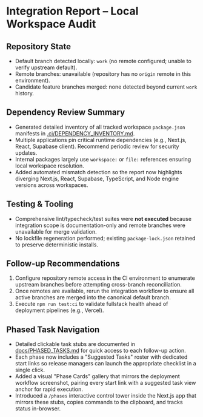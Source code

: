 # Integration Report – Local Workspace Audit

## Repository State
- Default branch detected locally: `work` (no remote configured; unable to verify upstream default).
- Remote branches: unavailable (repository has no `origin` remote in this environment).
- Candidate feature branches merged: none detected beyond current `work` history.

## Dependency Review Summary
- Generated detailed inventory of all tracked workspace `package.json` manifests in [.ci/DEPENDENCY_INVENTORY.md](DEPENDENCY_INVENTORY.md).
- Multiple applications pin critical runtime dependencies (e.g., Next.js, React, Supabase client). Recommend periodic review for security updates.
- Internal packages largely use `workspace:` or `file:` references ensuring local workspace resolution.
- Added automated mismatch detection so the report now highlights diverging Next.js, React, Supabase, TypeScript, and Node engine versions across workspaces.

## Testing & Tooling
- Comprehensive lint/typecheck/test suites were **not executed** because integration scope is documentation-only and remote branches were unavailable for merge validation.
- No lockfile regeneration performed; existing `package-lock.json` retained to preserve deterministic installs.

## Follow-up Recommendations
1. Configure repository remote access in the CI environment to enumerate upstream branches before attempting cross-branch reconciliation.
2. Once remotes are available, rerun the integration workflow to ensure all active branches are merged into the canonical default branch.
3. Execute `npm run test:ci` to validate fullstack health ahead of deployment pipelines (e.g., Vercel).

## Phased Task Navigation
- Detailed clickable task stubs are documented in [docs/PHASED_TASKS.md](../docs/PHASED_TASKS.md) for quick access to each follow-up action.
- Each phase now includes a "Suggested Tasks" roster with dedicated start links so release managers can launch the appropriate checklist in a single click.
- Added a visual "Phase Cards" gallery that mirrors the deployment workflow screenshot, pairing every start link with a suggested task view anchor for rapid execution.
- Introduced a `/phases` interactive control tower inside the Next.js app that mirrors these stubs, copies commands to the clipboard, and tracks status in-browser.
